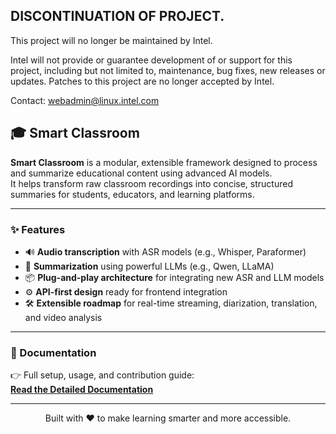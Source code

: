 ## DISCONTINUATION OF PROJECT. 
This project will no longer be maintained by Intel. 

Intel will not provide or guarantee development of or support for this project, including but not limited to, maintenance, bug fixes, new releases or updates. Patches to this project are no longer accepted by Intel.


Contact: webadmin@linux.intel.com
## 🎓 Smart Classroom

**Smart Classroom** is a modular, extensible framework designed to process and summarize educational content using advanced AI models.  
It helps transform raw classroom recordings into concise, structured summaries for students, educators, and learning platforms.

---

### ✨ Features
- 🔊 **Audio transcription** with ASR models (e.g., Whisper, Paraformer)  
- 🧠 **Summarization** using powerful LLMs (e.g., Qwen, LLaMA)  
- 📦 **Plug-and-play architecture** for integrating new ASR and LLM models  
- ⚙️ **API-first design** ready for frontend integration  
- 🛠️ **Extensible roadmap** for real-time streaming, diarization, translation, and video analysis  

---

### 📖 Documentation

👉 Full setup, usage, and contribution guide:  
[**Read the Detailed Documentation**](smart-classroom/README.md)

---

<p align="center">Built with ❤️ to make learning smarter and more accessible.</p>
